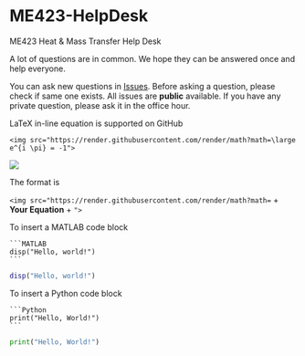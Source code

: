 # ME423-HelpDesk
ME423 Heat &amp; Mass Transfer Help Desk

A lot of questions are in common. We hope they can be answered once and help everyone.

You can ask new questions in [Issues](https://github.com/BrushXue/ME423-HelpDesk/issues). Before asking a question, please check if same one exists. All issues are **public** available. If you have any private question, please ask it in the office hour.

LaTeX in-line equation is supported on GitHub
```
<img src="https://render.githubusercontent.com/render/math?math=\large e^{i \pi} = -1">
```
<img src="https://render.githubusercontent.com/render/math?math=\large e^{i \pi} = -1">

The format is

`<img src="https://render.githubusercontent.com/render/math?math=` + **Your Equation** + `">`

To insert a MATLAB code block
~~~
```MATLAB
disp("Hello, world!")
```
~~~
```MATLAB
disp("Hello, world!")
```
To insert a Python code block
~~~
```Python
print("Hello, World!")
```
~~~
```Python
print("Hello, World!")
```
